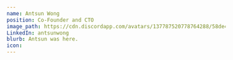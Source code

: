 ```yaml
---
name: Antsun Wong
position: Co-Founder and CTO
image_path: https://cdn.discordapp.com/avatars/137787520778764288/58de4066730ec20396b77467aeb53b2f.png?size=128
LinkedIn: antsunwong
blurb: Antsun was here.
icon: 
---
```


